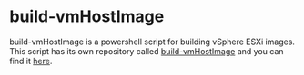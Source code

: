 # build-vmHostImage

build-vmHostImage is a powershell script for building vSphere ESXi images.  
This script has its own repository called [build-vmHostImage](https://github.com/brtlvrs/build-vmHostImage) and you can find it [here](https://github.com/brtlvrs/build-vmHostImage).